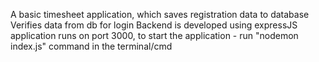 A basic timesheet application, which saves registration data to database
Verifies data from db for login
Backend is developed using expressJS 
application runs on port 3000, to start the application - run "nodemon index.js" command in the terminal/cmd 
